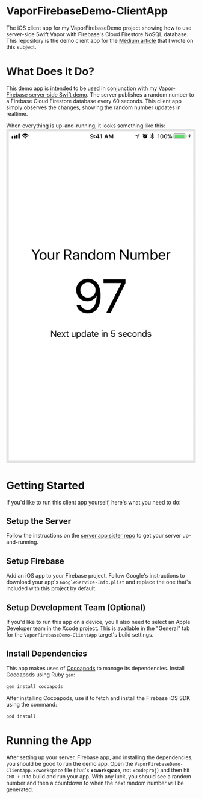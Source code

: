 # VaporFirebaseDemo-ClientApp
The iOS client app for my VaporFirebaseDemo project showing how to use server-side Swift Vapor with Firebase's Cloud Firestore NoSQL database. This repository is the demo client app for the [Medium article](https://medium.com/rocket-fuel/getting-started-with-firebase-for-server-side-swift-93c11098702a) that I wrote on this subject.

# What Does It Do?
This demo app is intended to be used in conjunction with my [Vapor-Firebase server-side Swift demo](https://github.com/tylermilner/VaporFirebaseDemo). The server publishes a random number to a Firebase Cloud Firestore database every 60 seconds. This client app simply observes the changes, showing the random number updates in realtime.

When everything is up-and-running, it looks something like this:
![video showing the app in action](Resources/client-app_demo.gif)

# Getting Started
If you'd like to run this client app yourself, here's what you need to do:

## Setup the Server
Follow the instructions on the [server app sister repo](https://github.com/tylermilner/VaporFirebaseDemo) to get your server up-and-running.

## Setup Firebase
Add an iOS app to your Firebase project. Follow Google's instructions to download your app's `GoogleService-Info.plist` and replace the one that's included with this project by default.

## Setup Development Team (Optional)
If you'd like to run this app on a device, you'll also need to select an Apple Developer team in the Xcode project. This is available in the "General" tab for the `VaporFirebaseDemo-ClientApp` target's build settings.

## Install Dependencies
This app makes uses of [Cocoapods](https://cocoapods.org/) to manage its dependencies. Install Cocoapods using Ruby `gem`:
```bash
gem install cocoapods
```

After installing Cocoapods, use it to fetch and install the Firebase iOS SDK using the command:
```bash
pod install
```

# Running the App
After setting up your server, Firebase app, and installing the dependencies, you should be good to run the demo app. Open the `VaporFirebaseDemo-ClientApp.xcworkspace` file (that's **`xcworkspace`**, not `xcodeproj`) and then hit `CMD + R` to build and run your app. With any luck, you should see a random number and then a countdown to when the next random number will be generated.
